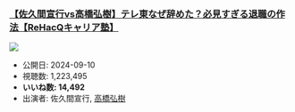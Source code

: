 ### [【佐久間宣行vs高橋弘樹】テレ東なぜ辞めた？必見すぎる退職の作法【ReHacQキャリア塾】](https://www.youtube.com/watch?v=PcMXSTSfqto)
[![](https://img.youtube.com/vi/PcMXSTSfqto/sddefault.jpg)](https://www.youtube.com/watch?v=PcMXSTSfqto)
-   公開日: 2024-09-10
-   視聴数: 1,223,495
-   **いいね数: 14,492**
-   出演者: 佐久間宣行, [高橋弘樹](/rehacq_fan/people/高橋弘樹 "wikilink")
